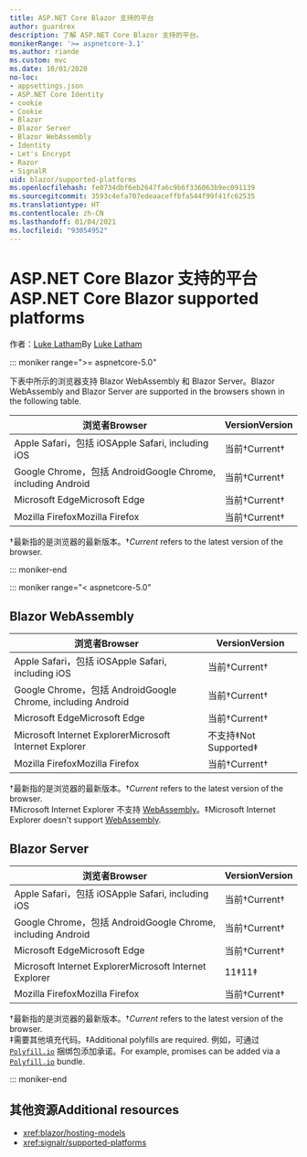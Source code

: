 ```yaml
---
title: ASP.NET Core Blazor 支持的平台
author: guardrex
description: 了解 ASP.NET Core Blazor 支持的平台。
monikerRange: '>= aspnetcore-3.1'
ms.author: riande
ms.custom: mvc
ms.date: 10/01/2020
no-loc:
- appsettings.json
- ASP.NET Core Identity
- cookie
- Cookie
- Blazor
- Blazor Server
- Blazor WebAssembly
- Identity
- Let's Encrypt
- Razor
- SignalR
uid: blazor/supported-platforms
ms.openlocfilehash: fe0734dbf6eb2647fa6c9b6f336063b9ec091139
ms.sourcegitcommit: 3593c4efa707edeaaceffbfa544f99f41fc62535
ms.translationtype: HT
ms.contentlocale: zh-CN
ms.lasthandoff: 01/04/2021
ms.locfileid: "93054952"
---
```

# <a name="aspnet-core-no-locblazor-supported-platforms"></a><span data-ttu-id="13d39-103">ASP.NET Core Blazor 支持的平台</span><span class="sxs-lookup"><span data-stu-id="13d39-103">ASP.NET Core Blazor supported platforms</span></span>

<span data-ttu-id="13d39-104">作者：[Luke Latham](https://github.com/guardrex)</span><span class="sxs-lookup"><span data-stu-id="13d39-104">By [Luke Latham](https://github.com/guardrex)</span></span>

::: moniker range=">= aspnetcore-5.0"

<span data-ttu-id="13d39-105">下表中所示的浏览器支持 Blazor WebAssembly 和 Blazor Server。</span><span class="sxs-lookup"><span data-stu-id="13d39-105">Blazor WebAssembly and Blazor Server are supported in the browsers shown in the following table.</span></span>

| <span data-ttu-id="13d39-106">浏览者</span><span class="sxs-lookup"><span data-stu-id="13d39-106">Browser</span></span>                          | <span data-ttu-id="13d39-107">Version</span><span class="sxs-lookup"><span data-stu-id="13d39-107">Version</span></span>         |
| -------------------------------- | --------------- |
| <span data-ttu-id="13d39-108">Apple Safari，包括 iOS</span><span class="sxs-lookup"><span data-stu-id="13d39-108">Apple Safari, including iOS</span></span>      | <span data-ttu-id="13d39-109">当前&dagger;</span><span class="sxs-lookup"><span data-stu-id="13d39-109">Current&dagger;</span></span> |
| <span data-ttu-id="13d39-110">Google Chrome，包括 Android</span><span class="sxs-lookup"><span data-stu-id="13d39-110">Google Chrome, including Android</span></span> | <span data-ttu-id="13d39-111">当前&dagger;</span><span class="sxs-lookup"><span data-stu-id="13d39-111">Current&dagger;</span></span> |
| <span data-ttu-id="13d39-112">Microsoft Edge</span><span class="sxs-lookup"><span data-stu-id="13d39-112">Microsoft Edge</span></span>                   | <span data-ttu-id="13d39-113">当前&dagger;</span><span class="sxs-lookup"><span data-stu-id="13d39-113">Current&dagger;</span></span> |
| <span data-ttu-id="13d39-114">Mozilla Firefox</span><span class="sxs-lookup"><span data-stu-id="13d39-114">Mozilla Firefox</span></span>                  | <span data-ttu-id="13d39-115">当前&dagger;</span><span class="sxs-lookup"><span data-stu-id="13d39-115">Current&dagger;</span></span> |  

<span data-ttu-id="13d39-116">&dagger;最新指的是浏览器的最新版本。</span><span class="sxs-lookup"><span data-stu-id="13d39-116">&dagger;*Current* refers to the latest version of the browser.</span></span>  

::: moniker-end

::: moniker range="< aspnetcore-5.0"

## Blazor WebAssembly

| <span data-ttu-id="13d39-117">浏览者</span><span class="sxs-lookup"><span data-stu-id="13d39-117">Browser</span></span>                          | <span data-ttu-id="13d39-118">Version</span><span class="sxs-lookup"><span data-stu-id="13d39-118">Version</span></span>               |
| -------------------------------- | --------------------- |
| <span data-ttu-id="13d39-119">Apple Safari，包括 iOS</span><span class="sxs-lookup"><span data-stu-id="13d39-119">Apple Safari, including iOS</span></span>      | <span data-ttu-id="13d39-120">当前&dagger;</span><span class="sxs-lookup"><span data-stu-id="13d39-120">Current&dagger;</span></span>       |
| <span data-ttu-id="13d39-121">Google Chrome，包括 Android</span><span class="sxs-lookup"><span data-stu-id="13d39-121">Google Chrome, including Android</span></span> | <span data-ttu-id="13d39-122">当前&dagger;</span><span class="sxs-lookup"><span data-stu-id="13d39-122">Current&dagger;</span></span>       |
| <span data-ttu-id="13d39-123">Microsoft Edge</span><span class="sxs-lookup"><span data-stu-id="13d39-123">Microsoft Edge</span></span>                   | <span data-ttu-id="13d39-124">当前&dagger;</span><span class="sxs-lookup"><span data-stu-id="13d39-124">Current&dagger;</span></span>       |
| <span data-ttu-id="13d39-125">Microsoft Internet Explorer</span><span class="sxs-lookup"><span data-stu-id="13d39-125">Microsoft Internet Explorer</span></span>      | <span data-ttu-id="13d39-126">不支持&Dagger;</span><span class="sxs-lookup"><span data-stu-id="13d39-126">Not Supported&Dagger;</span></span> |
| <span data-ttu-id="13d39-127">Mozilla Firefox</span><span class="sxs-lookup"><span data-stu-id="13d39-127">Mozilla Firefox</span></span>                  | <span data-ttu-id="13d39-128">当前&dagger;</span><span class="sxs-lookup"><span data-stu-id="13d39-128">Current&dagger;</span></span>       |  

<span data-ttu-id="13d39-129">&dagger;最新指的是浏览器的最新版本。</span><span class="sxs-lookup"><span data-stu-id="13d39-129">&dagger;*Current* refers to the latest version of the browser.</span></span>  
<span data-ttu-id="13d39-130">&Dagger;Microsoft Internet Explorer 不支持 [WebAssembly](https://webassembly.org)。</span><span class="sxs-lookup"><span data-stu-id="13d39-130">&Dagger;Microsoft Internet Explorer doesn't support [WebAssembly](https://webassembly.org).</span></span>

## Blazor Server

| <span data-ttu-id="13d39-131">浏览者</span><span class="sxs-lookup"><span data-stu-id="13d39-131">Browser</span></span>                          | <span data-ttu-id="13d39-132">Version</span><span class="sxs-lookup"><span data-stu-id="13d39-132">Version</span></span>         |
| -------------------------------- | --------------- |
| <span data-ttu-id="13d39-133">Apple Safari，包括 iOS</span><span class="sxs-lookup"><span data-stu-id="13d39-133">Apple Safari, including iOS</span></span>      | <span data-ttu-id="13d39-134">当前&dagger;</span><span class="sxs-lookup"><span data-stu-id="13d39-134">Current&dagger;</span></span> |
| <span data-ttu-id="13d39-135">Google Chrome，包括 Android</span><span class="sxs-lookup"><span data-stu-id="13d39-135">Google Chrome, including Android</span></span> | <span data-ttu-id="13d39-136">当前&dagger;</span><span class="sxs-lookup"><span data-stu-id="13d39-136">Current&dagger;</span></span> |
| <span data-ttu-id="13d39-137">Microsoft Edge</span><span class="sxs-lookup"><span data-stu-id="13d39-137">Microsoft Edge</span></span>                   | <span data-ttu-id="13d39-138">当前&dagger;</span><span class="sxs-lookup"><span data-stu-id="13d39-138">Current&dagger;</span></span> |
| <span data-ttu-id="13d39-139">Microsoft Internet Explorer</span><span class="sxs-lookup"><span data-stu-id="13d39-139">Microsoft Internet Explorer</span></span>      | <span data-ttu-id="13d39-140">11&Dagger;</span><span class="sxs-lookup"><span data-stu-id="13d39-140">11&Dagger;</span></span>      |
| <span data-ttu-id="13d39-141">Mozilla Firefox</span><span class="sxs-lookup"><span data-stu-id="13d39-141">Mozilla Firefox</span></span>                  | <span data-ttu-id="13d39-142">当前&dagger;</span><span class="sxs-lookup"><span data-stu-id="13d39-142">Current&dagger;</span></span> |

<span data-ttu-id="13d39-143">&dagger;最新指的是浏览器的最新版本。</span><span class="sxs-lookup"><span data-stu-id="13d39-143">&dagger;*Current* refers to the latest version of the browser.</span></span>  
<span data-ttu-id="13d39-144">&Dagger;需要其他填充代码。</span><span class="sxs-lookup"><span data-stu-id="13d39-144">&Dagger;Additional polyfills are required.</span></span> <span data-ttu-id="13d39-145">例如，可通过 [`Polyfill.io`](https://polyfill.io/v3/) 捆绑包添加承诺。</span><span class="sxs-lookup"><span data-stu-id="13d39-145">For example, promises can be added via a [`Polyfill.io`](https://polyfill.io/v3/) bundle.</span></span>

::: moniker-end

## <a name="additional-resources"></a><span data-ttu-id="13d39-146">其他资源</span><span class="sxs-lookup"><span data-stu-id="13d39-146">Additional resources</span></span>

* <xref:blazor/hosting-models>
* <xref:signalr/supported-platforms>
